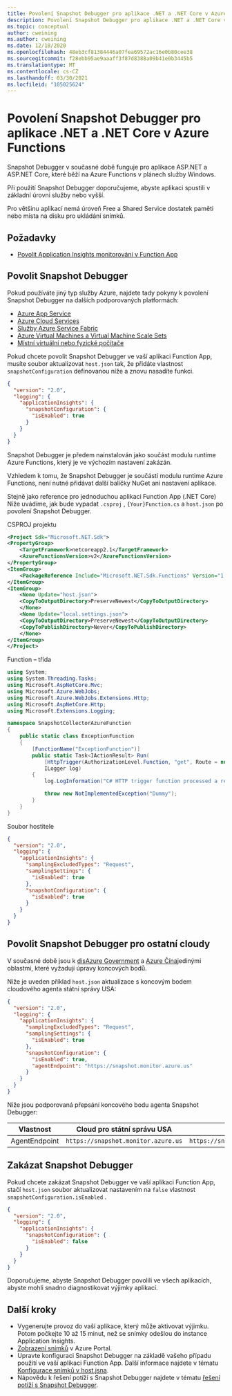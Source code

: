 ```yaml
---
title: Povolení Snapshot Debugger pro aplikace .NET a .NET Core v Azure Functions | Microsoft Docs
description: Povolení Snapshot Debugger pro aplikace .NET a .NET Core v Azure Functions
ms.topic: conceptual
author: cweining
ms.author: cweining
ms.date: 12/18/2020
ms.openlocfilehash: 48eb3cf81384446a07fea69572ac16e0b80cee38
ms.sourcegitcommit: f28ebb95ae9aaaff3f87d8388a09b41e0b3445b5
ms.translationtype: MT
ms.contentlocale: cs-CZ
ms.lasthandoff: 03/30/2021
ms.locfileid: "105025624"
---
```

# <a name="enable-snapshot-debugger-for-net-and-net-core-apps-in-azure-functions"></a>Povolení Snapshot Debugger pro aplikace .NET a .NET Core v Azure Functions

Snapshot Debugger v současné době funguje pro aplikace ASP.NET a ASP.NET Core, které běží na Azure Functions v plánech služby Windows.

Při použití Snapshot Debugger doporučujeme, abyste aplikaci spustili v základní úrovni služby nebo vyšší.

Pro většinu aplikací nemá úroveň Free a Shared Service dostatek paměti nebo místa na disku pro ukládání snímků.

## <a name="prerequisites"></a>Požadavky

* [Povolit Application Insights monitorování v Function App](../../azure-functions/configure-monitoring.md#add-to-an-existing-function-app)

## <a name="enable-snapshot-debugger"></a>Povolit Snapshot Debugger

Pokud používáte jiný typ služby Azure, najdete tady pokyny k povolení Snapshot Debugger na dalších podporovaných platformách:
* [Azure App Service](snapshot-debugger-appservice.md?toc=/azure/azure-monitor/toc.json)
* [Azure Cloud Services](snapshot-debugger-vm.md?toc=/azure/azure-monitor/toc.json)
* [Služby Azure Service Fabric](snapshot-debugger-vm.md?toc=/azure/azure-monitor/toc.json)
* [Azure Virtual Machines a Virtual Machine Scale Sets](snapshot-debugger-vm.md?toc=/azure/azure-monitor/toc.json)
* [Místní virtuální nebo fyzické počítače](snapshot-debugger-vm.md?toc=/azure/azure-monitor/toc.json)

Pokud chcete povolit Snapshot Debugger ve vaší aplikaci Function App, musíte soubor aktualizovat `host.json` tak, že přidáte vlastnost `snapshotConfiguration` definovanou níže a znovu nasadíte funkci.

```json
{
  "version": "2.0",
  "logging": {
    "applicationInsights": {
      "snapshotConfiguration": {
        "isEnabled": true
      }
    }
  }
}
```

Snapshot Debugger je předem nainstalován jako součást modulu runtime Azure Functions, který je ve výchozím nastavení zakázán.

Vzhledem k tomu, že Snapshot Debugger je součástí modulu runtime Azure Functions, není nutné přidávat další balíčky NuGet ani nastavení aplikace.

Stejně jako reference pro jednoduchou aplikaci Function App (.NET Core) Níže uvádíme, jak bude vypadat `.csproj` , `{Your}Function.cs` a `host.json` po povolení Snapshot Debugger.

CSPROJ projektu

```xml
<Project Sdk="Microsoft.NET.Sdk">
<PropertyGroup>
    <TargetFramework>netcoreapp2.1</TargetFramework>
    <AzureFunctionsVersion>v2</AzureFunctionsVersion>
</PropertyGroup>
<ItemGroup>
    <PackageReference Include="Microsoft.NET.Sdk.Functions" Version="1.0.31" />
</ItemGroup>
<ItemGroup>
    <None Update="host.json">
    <CopyToOutputDirectory>PreserveNewest</CopyToOutputDirectory>
    </None>
    <None Update="local.settings.json">
    <CopyToOutputDirectory>PreserveNewest</CopyToOutputDirectory>
    <CopyToPublishDirectory>Never</CopyToPublishDirectory>
    </None>
</ItemGroup>
</Project>
```

Function – třída

```csharp
using System;
using System.Threading.Tasks;
using Microsoft.AspNetCore.Mvc;
using Microsoft.Azure.WebJobs;
using Microsoft.Azure.WebJobs.Extensions.Http;
using Microsoft.AspNetCore.Http;
using Microsoft.Extensions.Logging;

namespace SnapshotCollectorAzureFunction
{
    public static class ExceptionFunction
    {
        [FunctionName("ExceptionFunction")]
        public static Task<IActionResult> Run(
            [HttpTrigger(AuthorizationLevel.Function, "get", Route = null)] HttpRequest req,
            ILogger log)
        {
            log.LogInformation("C# HTTP trigger function processed a request.");

            throw new NotImplementedException("Dummy");
        }
    }
}
```

Soubor hostitele

```json
{
  "version": "2.0",
  "logging": {
    "applicationInsights": {
      "samplingExcludedTypes": "Request",
      "samplingSettings": {
        "isEnabled": true
      },
      "snapshotConfiguration": {
        "isEnabled": true
      }
    }
  }
}
```

## <a name="enable-snapshot-debugger-for-other-clouds"></a>Povolit Snapshot Debugger pro ostatní cloudy

V současné době jsou k [disAzure Government](../../azure-government/compare-azure-government-global-azure.md#application-insights) a [Azure Čína](/azure/china/resources-developer-guide)jedinými oblastmi, které vyžadují úpravy koncových bodů.

Níže je uveden příklad `host.json` aktualizace s koncovým bodem cloudového agenta státní správy USA:
```json
{
  "version": "2.0",
  "logging": {
    "applicationInsights": {
      "samplingExcludedTypes": "Request",
      "samplingSettings": {
        "isEnabled": true
      },
      "snapshotConfiguration": {
        "isEnabled": true,
        "agentEndpoint": "https://snapshot.monitor.azure.us"
      }
    }
  }
}
```

Níže jsou podporovaná přepsání koncového bodu agenta Snapshot Debugger:

|Vlastnost    | Cloud pro státní správu USA | Čína – Cloud |   
|---------------|---------------------|-------------|
|AgentEndpoint         | `https://snapshot.monitor.azure.us`    | `https://snapshot.monitor.azure.cn` |

## <a name="disable-snapshot-debugger"></a>Zakázat Snapshot Debugger

Pokud chcete zakázat Snapshot Debugger ve vaší aplikaci Function App, stačí `host.json` soubor aktualizovat nastavením na `false` vlastnost `snapshotConfiguration.isEnabled` .

```json
{
  "version": "2.0",
  "logging": {
    "applicationInsights": {
      "snapshotConfiguration": {
        "isEnabled": false
      }
    }
  }
}
```

Doporučujeme, abyste Snapshot Debugger povolili ve všech aplikacích, abyste mohli snadno diagnostikovat výjimky aplikací.

## <a name="next-steps"></a>Další kroky

- Vygenerujte provoz do vaší aplikace, který může aktivovat výjimku. Potom počkejte 10 až 15 minut, než se snímky odešlou do instance Application Insights.
- [Zobrazení snímků](snapshot-debugger.md?toc=/azure/azure-monitor/toc.json#view-snapshots-in-the-portal) v Azure Portal.
- Upravte konfiguraci Snapshot Debugger na základě vašeho případu použití ve vaší aplikaci Function App. Další informace najdete v tématu [Konfigurace snímků v host.jsna](../../azure-functions/functions-host-json.md#applicationinsightssnapshotconfiguration).
- Nápovědu k řešení potíží s Snapshot Debugger najdete v tématu [řešení potíží s Snapshot Debugger](snapshot-debugger-troubleshoot.md?toc=/azure/azure-monitor/toc.json).
